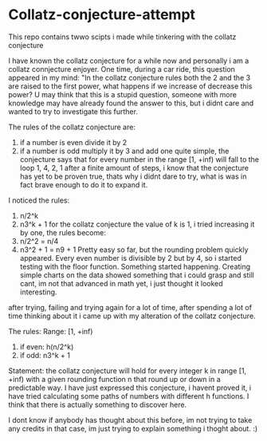 # Collatz-conjecture-attempt
This repo contains twwo scipts i made while tinkering with the collatz conjecture

I have known the collatz conjecture for a while now and personally i am a collatz connjecture enjoyer.
One time, during a car ride, this question appeared in my mind: "In the collatz conjecture rules both the 2 and the 3 are raised to the first power, what happens if we increase of decrease this power? U may think that this is a stupid question, someone with more knowledge may have already found the answer to this, but i didnt care and wanted to try to investigate this further.

The rules of the collatz conjecture are: 
  1) if a number is even divide it by 2
  2) if a number is odd multiply it by 3 and add one
  quite simple, the conjecture says that for every number in the range [1, +inf) will fall to the loop 1, 4, 2, 1 after a finite amount of steps, i know that the conjecture has   yet to be proven true, thats why i didnt dare to try, what is was in fact brave enough to do it to expand it.

I noticed the rules:
  1) n/2^k
  2) n3^k + 1
  for the collatz conjecture the value of k is 1, i tried increasing it by one, the rules become:
  1) n/2^2 = n/4
  2) n3^2 + 1 = n9 + 1
  Pretty easy so far, but the rounding problem quickly appeared. Every even number is divisible by 2 but by 4, so i started testing with the floor function. Something started    happening. Creating simple charts on the data showed something that i could grasp and still cant, im not that advanced in math yet, i just thought it looked interesting.

  after trying, failing and trying again for a lot of time, after spending a lot of time thinking about it i came up with my alteration of the collatz conjecture.

The rules:
  Range: [1, +inf)
  1) if even: h(n/2^k)
  2) if odd: n3^k + 1

  Statement: the collatz conjecture will hold for every integer k in range [1, +inf) with a given rounding function n that round up or down in a predictable way.
  I have just expressed this conjecture, i havent proved it, i have tried calculating some paths of numbers with different h functions. I think that there is actually     something to discover here. 

I dont know if anybody has thought about this before, im not trying to take any credits in that case, im just trying to explain something i thoght about. :)
